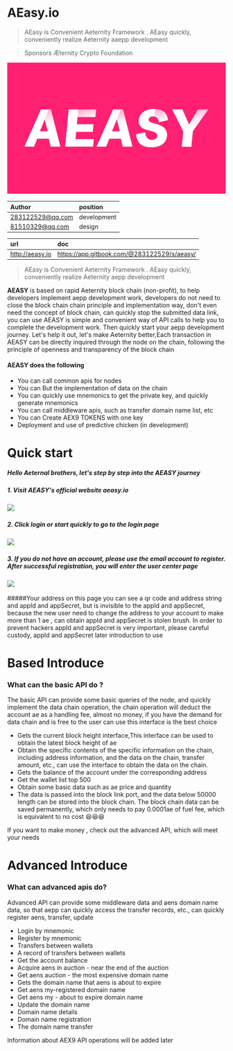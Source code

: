 # AEasy.io

> AEasy is Convenient Aeternity Framework . AEasy quickly, conveniently realize Aeternity aaepp development

> Sponsors Æternity Crypto Foundation

![](https://github.com/sunbx/AEasy.io/blob/master/aeasy.jpeg?raw=true)

|Author|position|
|:----    |:---  
|283122529@qq.com|development|
|81510329@qq.com |design|

|url|doc|
 |:---   |:---   |
|http://aeasy.io  | https://app.gitbook.com/@283122529/s/aeasy/ |


> AEasy is Convenient Aeternity Framework . AEasy quickly, conveniently realize Aeternity aepp development


**AEASY**   is based on rapid Aeternity block chain (non-profit), to help developers implement aepp development work, developers do not need to close the block chain chain principle and implementation way, don't even need the concept of block chain, can quickly stop the submitted data link, you can use AEASY is simple and convenient way of API calls to help you to complete the development work. Then quickly start your aepp development journey. Let's help it out, let's make Aeternity better,Each transaction in AEASY can be directly inquired through the node on the chain, following the principle of openness and transparency of the block chain

####     **AEASY** does the following
- You can call common apis for nodes
- You can But the implementation of data on the chain
- You can quickly use mnemonics to get the private key, and quickly generate mnemonics
- You can call middleware apis, such as transfer domain name list, etc
- You can Create AEX9 TOKENS with one key
- Deployment and use of predictive chicken (in development)



# Quick start

##### Hello Aeternal brothers, let's step by step into the AEASY journey

##### 1. Visit AEASY's official website aeasy.io

![](https://www.showdoc.cc/server/api/common/visitfile/sign/2607f2f8073d168e02c680e58b7b3ba9?showdoc=.jpg)

##### 2. Click login or start quickly to go to the login page

![](https://www.showdoc.cc/server/api/common/visitfile/sign/20e1f67ba9e812a8838892fe9934091d?showdoc=.jpg)

##### 3. If you do not have an account, please use the email account to register. After successful registration, you will enter the user center page

![](https://www.showdoc.cc/server/api/common/visitfile/sign/ccebe40f796ac8f0b5f4f210ff22fada?showdoc=.jpg)



#####Your address on this page you can see a qr code and address string and appId and appSecret, but is invisible to the appId and appSecret, because the new user need to change the address to your account to make more than 1 ae , can obtain appId and appSecret is stolen brush. In order to prevent hackers appId and appSecret is very important, please careful custody, appId and appSecret later introduction to use





# Based Introduce

### What can the basic API do ?

The basic API can provide some basic queries of the node, and quickly implement the data chain operation, the chain operation will deduct the account ae as a handling fee, almost no money, if you have the demand for data chain and is free to the user can use this interface is the best choice

- Gets the current block height interface,This interface can be used to obtain the latest block height of ae
- Obtain the specific contents of the specific information on the chain, including address information, and the data on the chain, transfer amount, etc., can use the interface to obtain the data on the chain.
- Gets the balance of the account under the corresponding address
- Get the wallet list top 500
- Obtain some basic data such as ae price and quantity
- The data is passed into the block link port, and the data below 50000 length can be stored into the block chain. The block chain data can be saved permanently, which only needs to pay 0.0001ae of fuel fee, which is equivalent to no cost 😆😆😆

If you want to make money , check out the advanced API, which will meet your needs



# Advanced Introduce
### What can advanced apis do?
Advanced API can provide some middleware data and aens domain name data, so that aepp can quickly access the transfer records, etc., can quickly register aens, transfer, update

- Login by mnemonic
- Register by mnemonic
- Transfers between wallets
- A record of transfers between wallets
- Get the account balance
- Acquire aens in auction - near the end of the auction
- Get aens auction - the most expensive domain name
- Gets the domain name that aens is about to expire
- Get aens my-registered domain name
- Get aens my - about to expire domain name
- Update the domain name
- Domain name details
- Domain name registration
- The domain name transfer

Information about AEX9 API operations will be added later







